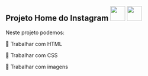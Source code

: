 ## Projeto Home do Instagram <img src="https://cdn.jsdelivr.net/gh/devicons/devicon/icons/html5/html5-original.svg" width="40" height="40"/>  <img src="https://cdn.jsdelivr.net/gh/devicons/devicon/icons/css3/css3-original.svg"  width="40" height="40"/> 

Neste projeto podemos:

💬 Trabalhar com HTML

💬 Trabalhar com CSS

💬 Trabalhar com imagens
